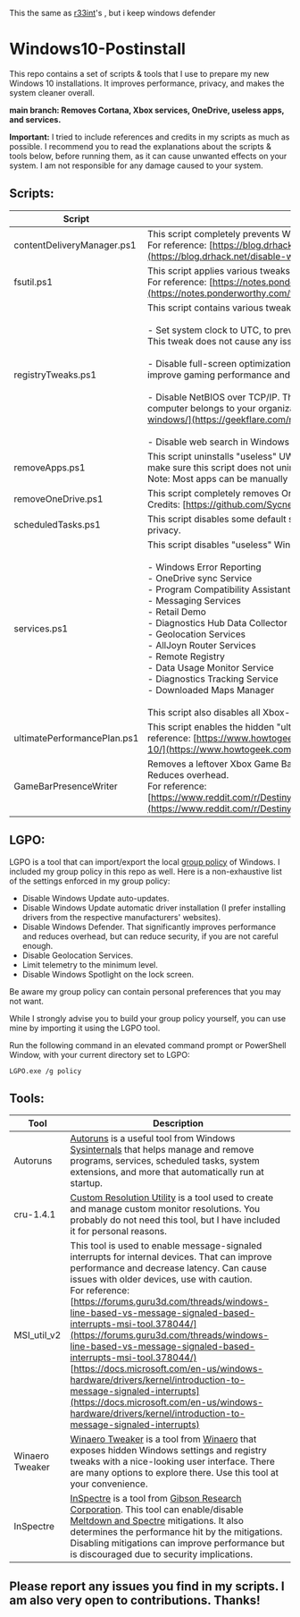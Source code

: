 This the same as [r33int](https://github.com/r33int/Windows10-Postinstall)'s , but i keep windows defender

#  Windows10-Postinstall

This repo contains a set of scripts & tools that I use to prepare my new Windows 10 installations. It improves performance, privacy, and makes the system cleaner overall.

**main branch: Removes Cortana, Xbox services, OneDrive, useless apps, and services.**

**Important:** I tried to include references and credits in my scripts as much as possible. I recommend you to read the explanations about the scripts & tools below, before running them, as it can cause unwanted effects on your system.
I am not responsible for any damage caused to your system.



## Scripts:

|Script|Description|
|--|--|
|contentDeliveryManager.ps1|This script completely prevents Windows 10 from automatically installing unwanted sponsored apps & games. <br>For reference: [https://blog.drhack.net/disable-windows-10-app-install-without-consent/](https://blog.drhack.net/disable-windows-10-app-install-without-consent/)|
|fsutil.ps1|This script applies various tweaks for the NTFS filesystem using the fsutil command. <br>For reference: [https://notes.ponderworthy.com/fsutil-tweaks-for-ntfs-performance-and-reliability](https://notes.ponderworthy.com/fsutil-tweaks-for-ntfs-performance-and-reliability)|
|registryTweaks.ps1|This script contains various tweaks that apply to Windows's registry. The tweaks are the following: <br><br>-   Set system clock to UTC, to prevent clock desyncs when multi-booting other systems such as Linux and macOS. This tweak does not cause any issue in the case of single-booting. <br><br>- Disable full-screen optimizations in games. This tweak allows games to use exclusive full-screen mode, thus can improve gaming performance and decrease latency. <br><br>-   Disable NetBIOS over TCP/IP. This service is legacy, vulnerable, and shouldn't be used anymore. Do not use if your computer belongs to your organization, and you are not sure. For reference: [https://geekflare.com/netbios-disable-windows/](https://geekflare.com/netbios-disable-windows/) <br><br>-   Disable web search in Windows Search.|
|removeApps.ps1|This script uninstalls "useless" UWP apps for the current user, to make the system as minimal as possible. Please make sure this script does not uninstall any app that you need before running it. <br>Note: Most apps can be manually reinstalled from the Microsoft Store.
|removeOneDrive.ps1|This script completely removes OneDrive features from Windows. Do not run if you use OneDrive. <br>Credits: [https://github.com/Sycnex/Windows10Debloater](https://github.com/Sycnex/Windows10Debloater)
|scheduledTasks.ps1|This script disables some default scheduled tasks, mostly tasks used for telemetry and data collection. Improves privacy.
|services.ps1|This script disables "useless" Windows services. Services disabled are the following:<br><br>-   Windows Error Reporting<br>-   OneDrive sync Service<br>-   Program Compatibility Assistant (does not disable compatibility features, only the assistant.)<br>-   Messaging Services<br>-   Retail Demo<br>-   Diagnostics Hub Data Collector<br>-   Geolocation Services<br>-   AllJoyn Router Services<br>-   Remote Registry<br>-   Data Usage Monitor Service<br>-   Diagnostics Tracking Service<br>-   Downloaded Maps Manager<br><br> This script also disables all Xbox-related services.
|ultimatePerformancePlan.ps1|This script enables the hidden "ultimate" performance plan. Enabling that can improve performance significantly. For reference: [https://www.howtogeek.com/368781/how-to-enable-ultimate-performance-power-plan-in-windows-10/](https://www.howtogeek.com/368781/how-to-enable-ultimate-performance-power-plan-in-windows-10/)
|GameBarPresenceWriter|Removes a leftover Xbox Game Bar related program that appears whenever a game is running, and shouldn't be there. Reduces overhead. <br>For reference: [https://www.reddit.com/r/DestinyTechSupport/comments/amq3g1/i_think_i_found_the_root_cause_of_the_stuttering/](https://www.reddit.com/r/DestinyTechSupport/comments/amq3g1/i_think_i_found_the_root_cause_of_the_stuttering/)

## LGPO:
LGPO is a tool that can import/export the local [group policy](https://en.wikipedia.org/wiki/Group_Policy) of Windows. I included my group policy in this repo as well. Here is a non-exhaustive list of the settings enforced in my group policy:

-   Disable Windows Update auto-updates.
-   Disable Windows Update automatic driver installation (I prefer installing drivers from the respective manufacturers' websites).
-   Disable Windows Defender. That significantly improves performance and reduces overhead, but can reduce security, if you are not careful enough.
-   Disable Geolocation Services.
-   Limit telemetry to the minimum level.
-   Disable Windows Spotlight on the lock screen.

Be aware my group policy can contain personal preferences that you may not want.

While I strongly advise you to build your group policy yourself, you can use mine by importing it using the LGPO tool.

Run the following command in an elevated command prompt or PowerShell Window, with your current directory set to LGPO:

    LGPO.exe /g policy

## Tools:
|Tool|Description|
|--|--|
|Autoruns|[Autoruns](https://docs.microsoft.com/en-us/sysinternals/downloads/autoruns) is a useful tool from Windows [Sysinternals](https://docs.microsoft.com/en-us/sysinternals/) that helps manage and remove programs, services, scheduled tasks, system extensions, and more that automatically run at startup.|
|cru-1.4.1|[Custom Resolution Utility](https://www.monitortests.com/forum/Thread-Custom-Resolution-Utility-CRU) is a tool used to create and manage custom monitor resolutions. You probably do not need this tool, but I have included it for personal reasons.|
|MSI_util_v2|This tool is used to enable message-signaled interrupts for internal devices. That can improve performance and decrease latency. Can cause issues with older devices, use with caution. <br>For reference: [https://forums.guru3d.com/threads/windows-line-based-vs-message-signaled-based-interrupts-msi-tool.378044/](https://forums.guru3d.com/threads/windows-line-based-vs-message-signaled-based-interrupts-msi-tool.378044/)<br>[https://docs.microsoft.com/en-us/windows-hardware/drivers/kernel/introduction-to-message-signaled-interrupts](https://docs.microsoft.com/en-us/windows-hardware/drivers/kernel/introduction-to-message-signaled-interrupts)|
|Winaero Tweaker|[Winaero Tweaker](https://winaero.com/winaero-tweaker/) is a tool from [Winaero](https://winaero.com/) that exposes hidden Windows settings and registry tweaks with a nice-looking user interface. There are many options to explore there. Use this tool at your convenience.|
|InSpectre|[InSpectre](https://www.grc.com/inspectre.htm) is a tool from [Gibson Research Corporation](https://www.grc.com/intro.htm). This tool can enable/disable [Meltdown and Spectre](https://meltdownattack.com/) mitigations. It also determines the performance hit by the mitigations. <br>Disabling mitigations can improve performance but is discouraged due to security implications.|

## Please report any issues you find in my scripts. I am also very open to contributions. Thanks!
